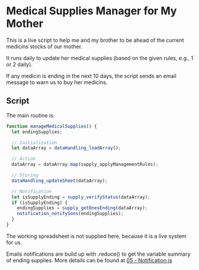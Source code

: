 # Medical Supplies Manager for My Mother

This is a live script to help me and my brother to be ahead of the current medicins stocks of our mother.

It runs daily to update her medical supplies (based on the given rules, e.g., 1 or 2 daily). 

If any medicin is ending in the next 10 days, the script sends an email message to warn us to buy her medicins.

## Script 

The main routine is:

```javascript
function manageMedicalSupplies() {
  let endingSupplies;

  // Initialization
  let dataArray = dataHandling_loadArray();

  // Action
  dataArray = dataArray.map(supply_applyManagementRules);

  // Storing
  dataHandling_updateSheet(dataArray);

  // Notification
  let isSupplyEnding = supply_verifyStatus(dataArray);
  if (isSupplyEnding) {
    endingSupplies = supply_getOnesEnding(dataArray);
    notification_notifySons(endingSupplies);
  }
}
```

The working spreadsheet is not supplied here, because it is a live system for us. 

Emails notifications are build up with .reduce() to get the variable summary of ending supplies. More details can be found at [05 - Notification.js](https://github.com/danielfcollier/js-gas-mother-medical-supplies-manager/blob/master/05%20-%20Notification.js)

